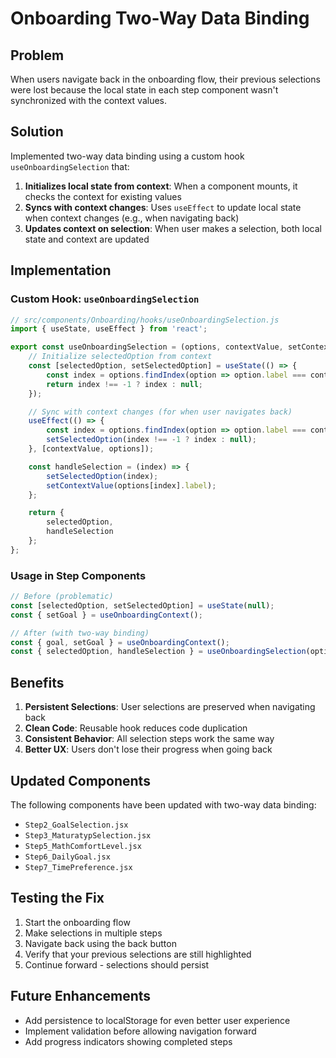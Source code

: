 # Onboarding Two-Way Data Binding

## Problem
When users navigate back in the onboarding flow, their previous selections were lost because the local state in each step component wasn't synchronized with the context values.

## Solution
Implemented two-way data binding using a custom hook `useOnboardingSelection` that:

1. **Initializes local state from context**: When a component mounts, it checks the context for existing values
2. **Syncs with context changes**: Uses `useEffect` to update local state when context changes (e.g., when navigating back)
3. **Updates context on selection**: When user makes a selection, both local state and context are updated

## Implementation

### Custom Hook: `useOnboardingSelection`

```javascript
// src/components/Onboarding/hooks/useOnboardingSelection.js
import { useState, useEffect } from 'react';

export const useOnboardingSelection = (options, contextValue, setContextValue) => {
    // Initialize selectedOption from context
    const [selectedOption, setSelectedOption] = useState(() => {
        const index = options.findIndex(option => option.label === contextValue);
        return index !== -1 ? index : null;
    });

    // Sync with context changes (for when user navigates back)
    useEffect(() => {
        const index = options.findIndex(option => option.label === contextValue);
        setSelectedOption(index !== -1 ? index : null);
    }, [contextValue, options]);

    const handleSelection = (index) => {
        setSelectedOption(index);
        setContextValue(options[index].label);
    };

    return {
        selectedOption,
        handleSelection
    };
};
```

### Usage in Step Components

```javascript
// Before (problematic)
const [selectedOption, setSelectedOption] = useState(null);
const { setGoal } = useOnboardingContext();

// After (with two-way binding)
const { goal, setGoal } = useOnboardingContext();
const { selectedOption, handleSelection } = useOnboardingSelection(options, goal, setGoal);
```

## Benefits

1. **Persistent Selections**: User selections are preserved when navigating back
2. **Clean Code**: Reusable hook reduces code duplication
3. **Consistent Behavior**: All selection steps work the same way
4. **Better UX**: Users don't lose their progress when going back

## Updated Components

The following components have been updated with two-way data binding:

- `Step2_GoalSelection.jsx`
- `Step3_MaturatypSelection.jsx`
- `Step5_MathComfortLevel.jsx`
- `Step6_DailyGoal.jsx`
- `Step7_TimePreference.jsx`

## Testing the Fix

1. Start the onboarding flow
2. Make selections in multiple steps
3. Navigate back using the back button
4. Verify that your previous selections are still highlighted
5. Continue forward - selections should persist

## Future Enhancements

- Add persistence to localStorage for even better user experience
- Implement validation before allowing navigation forward
- Add progress indicators showing completed steps 